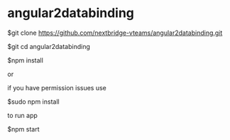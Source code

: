 # angular2databinding

$git clone https://github.com/nextbridge-vteams/angular2databinding.git

$git cd angular2databinding

$npm install

or

if you have permission issues use

$sudo npm install

to run app

$npm start
